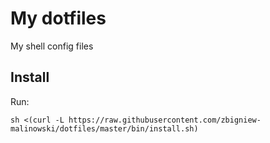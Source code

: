 # My dotfiles

My shell config files

## Install

Run:

`sh <(curl -L https://raw.githubusercontent.com/zbigniew-malinowski/dotfiles/master/bin/install.sh)`
